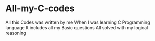 # All-my-C-codes
All this Codes was written by me When I was learning C Programming language It includes all my Basic questions All solved with my logical reasoning
